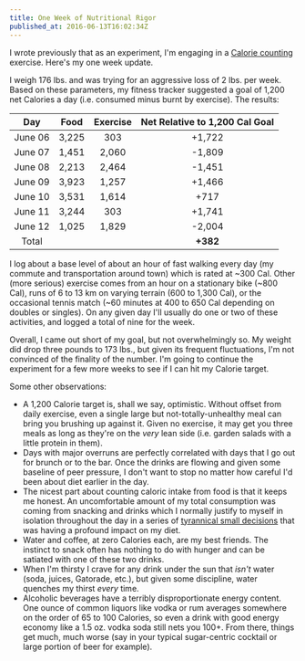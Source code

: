 ```yaml
---
title: One Week of Nutritional Rigor
published_at: 2016-06-13T16:02:34Z
---
```


I wrote previously that as an experiment, I'm engaging in a [Calorie
counting](/fragments/calorie-counting) exercise. Here's my one week update.

I weigh 176 lbs. and was trying for an aggressive loss of 2 lbs. per week.
Based on these parameters, my fitness tracker suggested a goal of 1,200 net
Calories a day (i.e. consumed minus burnt by exercise). The results:

| Day     | Food    | Exercise | Net Relative to 1,200 Cal Goal |
| :-----: | :-----: | :------: | :----------------------------: |
| June 06 | 3,225   | 303      | +1,722                         |
| June 07 | 1,451   | 2,060    | -1,809                         |
| June 08 | 2,213   | 2,464    | -1,451                         |
| June 09 | 3,923   | 1,257    | +1,466                         |
| June 10 | 3,531   | 1,614    | +717                           |
| June 11 | 3,244   | 303      | +1,741                         |
| June 12 | 1,025   | 1,829    | -2,004                         |
| Total   |         |          | **+382**                       |

I log about a base level of about an hour of fast walking every day (my commute
and transportation around town) which is rated at ~300 Cal. Other (more
serious) exercise comes from an hour on a stationary bike (~800 Cal), runs of 6
to 13 km on varying terrain (600 to 1,300 Cal), or the occasional tennis match
(~60 minutes at 400 to 650 Cal depending on doubles or singles). On any given
day I'll usually do one or two of these activities, and logged a total of nine
for the week.

Overall, I came out short of my goal, but not overwhelmingly so. My weight did
drop three pounds to 173 lbs., but given its frequent fluctuations, I'm not
convinced of the finality of the number. I'm going to continue the experiment
for a few more weeks to see if I can hit my Calorie target.

Some other observations:

* A 1,200 Calorie target is, shall we say, optimistic. Without offset from
  daily exercise, even a single large but not-totally-unhealthy meal can bring
  you brushing up against it. Given no exercise, it may get you three meals as
  long as they're on the _very_ lean side (i.e. garden salads with a little
  protein in them).
* Days with major overruns are perfectly correlated with days that I go out for
  brunch or to the bar. Once the drinks are flowing and given some baseline of
  peer pressure, I don't want to stop no matter how careful I'd been about diet
  earlier in the day.
* The nicest part about counting caloric intake from food is that it keeps me
  honest. An uncomfortable amount of my total consumption was coming from
  snacking and drinks which I normally justify to myself in isolation
  throughout the day in a series of [tyrannical small decisions][tyranny] that
  was having a profound impact on my diet.
* Water and coffee, at zero Calories each, are my best friends. The instinct to
  snack often has nothing to do with hunger and can be satiated with one of
  these two drinks.
* When I'm thirsty I crave for any drink under the sun that _isn't_ water
  (soda, juices, Gatorade, etc.), but given some discipline, water quenches my
  thirst _every_ time.
* Alcoholic beverages have a terribly disproportionate energy content. One
  ounce of common liquors like vodka or rum averages somewhere on the order of
  65 to 100 Calories, so even a drink with good energy economy like a 1.5 oz.
  vodka soda still nets you 100+. From there, things get much, much worse (say
  in your typical sugar-centric cocktail or large portion of beer for example).

[tyranny]: https://en.wikipedia.org/wiki/Tyranny_of_small_decisions
